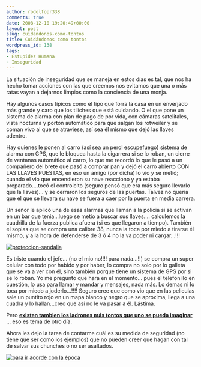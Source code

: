 ```yaml
---
author: rodolfopr338
comments: true
date: 2008-12-10 19:20:49+00:00
layout: post
slug: cuidandonos-como-tontos
title: Cuidándonos como tontos
wordpress_id: 138
tags:
- Estupidez Humana
- Inseguridad
---
```

<!-- more -->
La situación de inseguridad que se maneja en estos días es tal, que nos ha hecho tomar acciones con las que creemos nos evitamos que una o más ratas vayan a dejarnos limpios como la conciencia de una monja.

Hay algunos casos típicos como el tipo que forra la casa en un enverjado más grande y caro que los tiliches que está cuidando. 
O el que pone un sistema de alarma con plan de pago de por vida, con cámaras satelitales, vista nocturna y portón automático para que salgan los rotweiler y se coman vivo al que se atraviese, así sea él mismo que dejó las llaves adentro. 

Hay quienes le ponen al carro (así sea un perol escupefuego) sistema de alarma con GPS, que le bloquea hasta la cigarrera si se lo roban, un cierre de ventanas automático al carro, lo que me recordó lo que le pasó a un compañero del brete que pasó a comprar pan y dejó el carro abierto CON LAS LLAVES PUESTAS, en eso un amigo (por dicha) lo vio y se metió; cuando el vio que encendieron su nave reacciono y ya estaba preparado....tocó el controlcito (seguro pensó que era más seguro llevarlo que la llaves)... y se cerraron los seguros de las puertas. Talvez no quería que el que se llevara su nave se fuera a caer por la puerta en media carrera.

Un señor le aplicó una de esas alarmas que llaman a la policia si se activan en un bar que tenia...luego se metio a buscar sus llaves.... calculemos la cuadrilla de la fuerza publica afuera (si es que llegaron a tiempo).
También el soplas que se compra una calibre 38, nunca la toca por miedo a tirarse él mismo, y a la hora de defenderse de 3 ó 4 no la va poder ni cargar...!!!

[![proteccion-sandalia](http://sinjeta.files.wordpress.com/2008/12/proteccion-sandalia.jpg?w=300)](http://sinjeta.files.wordpress.com/2008/12/proteccion-sandalia.jpg)

Es triste cuando el jefe... (no el mio no!!!! para nada...!!) se compra un super celular con todo por habido y por haber, lo compra no solo por lo galleta que se va a ver con él, sino también porque tiene un sistema de GPS por si se lo roban. Yo me pregunto que hará en el momento... pues el telefonillo en cuestión, lo usa para llamar y mandar y mensajes, nada más. Lo demas ni lo toca por miedo a joderlo...!!!! Seguro cree que como vio que en las peliculas sale un puntito rojo en un mapa blanco y negro que se aproxima, llega a una cuadra y lo hallan...creo que así no le va pasar a él. Lástima.

Pero [**existen tambien los ladrones más tontos que uno se pueda imaginar**](http://www.revistasebo.com/index.php/2007/07/13/los-robos-mas-estupidos.html) ... eso es tema de otro día.

Ahora les dejo la tarea de contarme cuál es su medida de seguridad (no tiene que ser como los ejemplos) que no pueden creer que hagan con tal de salvar sus chunches o no ser asaltados.

[![para ir acorde con la época](http://sinjeta.files.wordpress.com/2008/12/asalto2.jpg?w=300)](http://sinjeta.files.wordpress.com/2008/12/asalto2.jpg)
